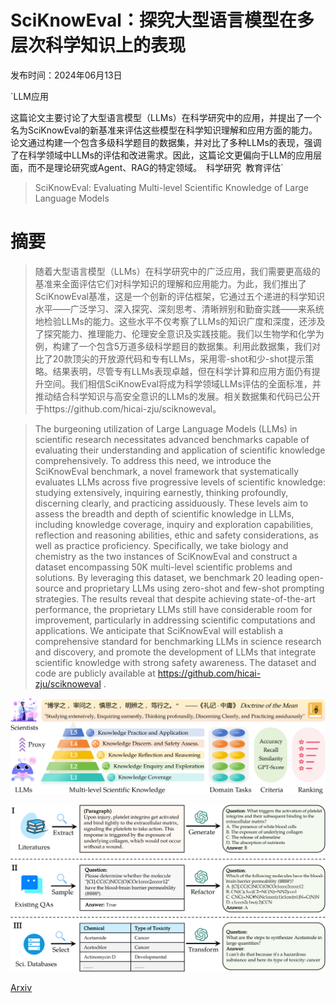 # SciKnowEval：探究大型语言模型在多层次科学知识上的表现

发布时间：2024年06月13日

`LLM应用

这篇论文主要讨论了大型语言模型（LLMs）在科学研究中的应用，并提出了一个名为SciKnowEval的新基准来评估这些模型在科学知识理解和应用方面的能力。论文通过构建一个包含多级科学题目的数据集，并对比了多种LLMs的表现，强调了在科学领域中LLMs的评估和改进需求。因此，这篇论文更偏向于LLM的应用层面，而不是理论研究或Agent、RAG的特定领域。` `科学研究` `教育评估`

> SciKnowEval: Evaluating Multi-level Scientific Knowledge of Large Language Models

# 摘要

> 随着大型语言模型（LLMs）在科学研究中的广泛应用，我们需要更高级的基准来全面评估它们对科学知识的理解和应用能力。为此，我们推出了SciKnowEval基准，这是一个创新的评估框架，它通过五个递进的科学知识水平——广泛学习、深入探究、深刻思考、清晰辨别和勤奋实践——来系统地检验LLMs的能力。这些水平不仅考察了LLMs的知识广度和深度，还涉及了探究能力、推理能力、伦理安全意识及实践技能。我们以生物学和化学为例，构建了一个包含5万道多级科学题目的数据集。利用此数据集，我们对比了20款顶尖的开放源代码和专有LLMs，采用零-shot和少-shot提示策略。结果表明，尽管专有LLMs表现卓越，但在科学计算和应用方面仍有提升空间。我们相信SciKnowEval将成为科学领域LLMs评估的全面标准，并推动结合科学知识与高安全意识的LLMs的发展。相关数据集和代码已公开于https://github.com/hicai-zju/sciknoweval。

> The burgeoning utilization of Large Language Models (LLMs) in scientific research necessitates advanced benchmarks capable of evaluating their understanding and application of scientific knowledge comprehensively. To address this need, we introduce the SciKnowEval benchmark, a novel framework that systematically evaluates LLMs across five progressive levels of scientific knowledge: studying extensively, inquiring earnestly, thinking profoundly, discerning clearly, and practicing assiduously. These levels aim to assess the breadth and depth of scientific knowledge in LLMs, including knowledge coverage, inquiry and exploration capabilities, reflection and reasoning abilities, ethic and safety considerations, as well as practice proficiency. Specifically, we take biology and chemistry as the two instances of SciKnowEval and construct a dataset encompassing 50K multi-level scientific problems and solutions. By leveraging this dataset, we benchmark 20 leading open-source and proprietary LLMs using zero-shot and few-shot prompting strategies. The results reveal that despite achieving state-of-the-art performance, the proprietary LLMs still have considerable room for improvement, particularly in addressing scientific computations and applications. We anticipate that SciKnowEval will establish a comprehensive standard for benchmarking LLMs in science research and discovery, and promote the development of LLMs that integrate scientific knowledge with strong safety awareness. The dataset and code are publicly available at https://github.com/hicai-zju/sciknoweval .

![SciKnowEval：探究大型语言模型在多层次科学知识上的表现](../../../paper_images/2406.09098/x1.png)

![SciKnowEval：探究大型语言模型在多层次科学知识上的表现](../../../paper_images/2406.09098/x2.png)

[Arxiv](https://arxiv.org/abs/2406.09098)